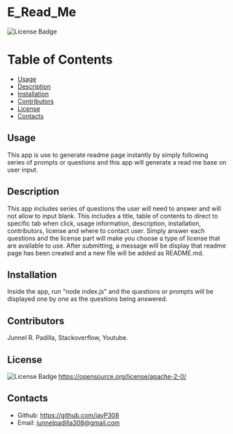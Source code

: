 # E_Read_Me

![License Badge](https://img.shields.io/badge/license-apache-2-0-blue.svg)

# Table of Contents
* [Usage](#usage)
* [Description](#usage)
* [Installation](#installation)
* [Contributors](#contributors)
* [License](#license)
* [Contacts](#contacts)
  
## Usage
This app is use to generate readme page instantly by simply following series of prompts or questions and this app will generate a read me base on user input.
  
## Description
This app includes series of questions the user will need to answer and will not allow to input blank. This includes a title, table of contents to direct to specific tab when click, usage information, description, installation, contributors, license and where to contact user. Simply answer each questions and the license part will make you choose a type of license that are available to use. After submitting, a message will be display that readme page has been created and a new file will be added as README.md.
  
## Installation
Inside the app, run "node index.js" and the questions or prompts will be displayed one by one as the questions being answered.
  
## Contributors
Junnel R. Padilla, Stackoverflow, Youtube.
  
## License
![License Badge](https://img.shields.io/badge/License-Apache_2.0-blue.svg)
https://opensource.org/license/apache-2-0/

## Contacts
* Github: https://github.com/jayP308
* Email: junnelpadilla308@gmail.com